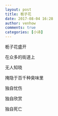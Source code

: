 ```yaml
---
layout: post
title: 栀子花
date: 2017-08-04 16:28
author: venhow
comments: true
categories: [小诗]
---
```

栀子花盛开

在众多的街道上

无人知晓

掩隐于百千种臭味里

独自忧伤

独自欣赏

独自死亡
